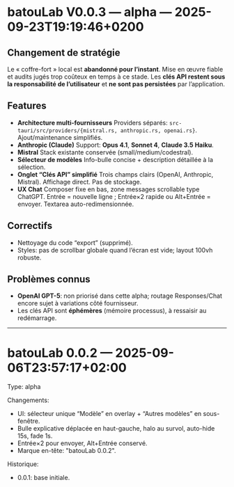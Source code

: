 # batouLab V0.0.3 — alpha — 2025-09-23T19:19:46+0200

## Changement de stratégie
Le « coffre-fort » local est **abandonné pour l’instant**. Mise en œuvre fiable et audits jugés trop coûteux en temps à ce stade.
Les **clés API restent sous la responsabilité de l’utilisateur** et **ne sont pas persistées** par l’application.

## Features
- **Architecture multi-fournisseurs**
  Providers séparés: `src-tauri/src/providers/{mistral.rs, anthropic.rs, openai.rs}`. Ajout/maintenance simplifiés.
- **Anthropic (Claude)**
  Support: **Opus 4.1**, **Sonnet 4**, **Claude 3.5 Haiku**.
- **Mistral**
  Stack existante conservée (small/medium/codestral).
- **Sélecteur de modèles**
  Info-bulle concise + description détaillée à la sélection.
- **Onglet “Clés API” simplifié**
  Trois champs clairs (OpenAI, Anthropic, Mistral). Affichage direct. Pas de stockage.
- **UX Chat**
  Composer fixe en bas, zone messages scrollable type ChatGPT.
  Entrée = nouvelle ligne ; Entrée×2 rapide ou Alt+Entrée = envoyer.
  Textarea auto-redimensionnée.

## Correctifs
- Nettoyage du code “export” (supprimé).
- Styles: pas de scrollbar globale quand l’écran est vide; layout 100vh robuste.

## Problèmes connus
- **OpenAI GPT-5**: non priorisé dans cette alpha; routage Responses/Chat encore sujet à variations côté fournisseur.
- Les clés API sont **éphémères** (mémoire processus), à ressaisir au redémarrage.

---
# batouLab 0.0.2 — 2025-09-06T23:57:17+02:00

Type: alpha

Changements:
- UI: sélecteur unique “Modèle” en overlay + “Autres modèles” en sous-fenêtre.
- Bulle explicative déplacée en haut-gauche, halo au survol, auto-hide 15s, fade 1s.
- Entrée×2 pour envoyer, Alt+Entrée conservé.
- Marque en-tête: "batouLab 0.0.2".

Historique:
- 0.0.1: base initiale.
